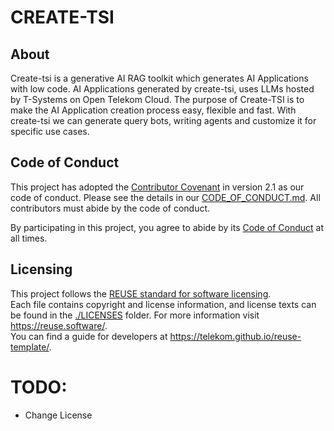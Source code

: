 <!--
SPDX-FileCopyrightText: 2023 Deutsche Telekom AG

SPDX-License-Identifier: CC0-1.0    
-->

# CREATE-TSI

## About

Create-tsi is a generative AI RAG toolkit which generates AI Applications with low code. AI Applications generated by create-tsi, uses LLMs hosted by T-Systems on Open Telekom Cloud. The purpose of Create-TSI is to make the AI Application creation process easy, flexible and fast. With create-tsi we can generate query bots, writing agents and customize it for specific use cases.

## Code of Conduct

This project has adopted the [Contributor Covenant](https://www.contributor-covenant.org/) in version 2.1 as our code of conduct. Please see the details in our [CODE_OF_CONDUCT.md](CODE_OF_CONDUCT.md). All contributors must abide by the code of conduct.

By participating in this project, you agree to abide by its [Code of Conduct](./CODE_OF_CONDUCT.md) at all times.

## Licensing

This project follows the [REUSE standard for software licensing](https://reuse.software/).    
Each file contains copyright and license information, and license texts can be found in the [./LICENSES](./LICENSES) folder. For more information visit https://reuse.software/.    
You can find a guide for developers at https://telekom.github.io/reuse-template/.  

# TODO:

- Change License
